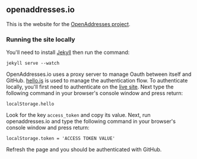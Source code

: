 openaddresses.io
---

This is the website for the [OpenAddresses project](https://github.com/openaddresses/openaddresses/).


### Running the site locally

You'll need to install [Jekyll](http://jekyllrb.com/) then run the command:

    jekyll serve --watch

OpenAddresses.io uses a proxy server to manage Oauth between itself and GitHub.
[hello.js](http://adodson.com/hello.js/#hellojs) is used to manage the
authentication flow. To authenticate locally, you'll first need to authenticate
on the [live site](http://openaddresses.io). Next type the following command
in your browser's console window and press return:

    localStorage.hello

Look for the key `access_token` and copy its value. Next, run openaddresses.io
and type the following command in your browser's console window and press return:


    localStorage.token = 'ACCESS TOKEN VALUE'

Refresh the page and you should be authenticated with GitHub.
